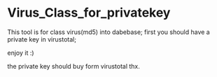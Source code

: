 # Virus_Class_for_privatekey
This tool is for class virus(md5) into dabebase;
first you should have a private key in virustotal;


enjoy it :)

the private key should buy form virustotal
thx.
